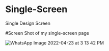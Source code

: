 # Single-Screen
Single Design Screen

#Screen Shot of my single-screen page


![WhatsApp Image 2022-04-23 at 3 13 42 PM](https://user-images.githubusercontent.com/72372720/164889376-7aa2e52a-58a1-4a80-83ff-53aa4fd68934.jpeg)
